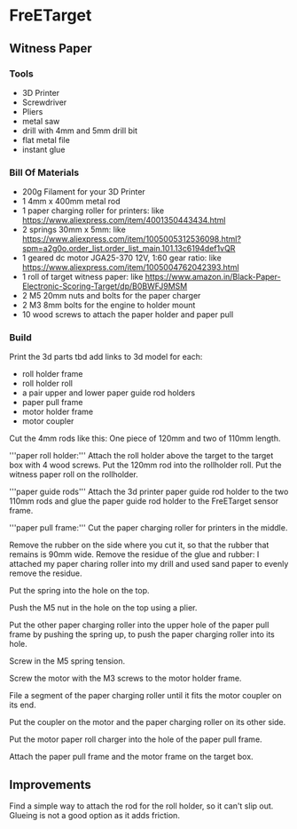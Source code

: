 # FreETarget
## Witness Paper 
### Tools
- 3D Printer
- Screwdriver
- Pliers
- metal saw
- drill with 4mm and 5mm drill bit
- flat metal file
- instant glue

### Bill Of Materials
- 200g Filament for your 3D Printer
- 1 4mm x 400mm metal rod
- 1 paper charging roller for printers: like https://www.aliexpress.com/item/4001350443434.html
- 2 springs 30mm x 5mm: like https://www.aliexpress.com/item/1005005312536098.html?spm=a2g0o.order_list.order_list_main.101.13c6194def1vQR
- 1 geared dc motor JGA25-370 12V, 1:60 gear ratio: like https://www.aliexpress.com/item/1005004762042393.html
- 1 roll of target witness paper: like https://www.amazon.in/Black-Paper-Electronic-Scoring-Target/dp/B0BWFJ9MSM
- 2 M5 20mm nuts and bolts for the paper charger
- 2 M3 8mm bolts for the engine to holder mount
- 10 wood screws to attach the paper holder and paper pull

### Build
Print the 3d parts tbd add links to 3d model for each:
- roll holder frame
- roll holder roll
- a pair upper and lower paper guide rod holders
- paper pull frame
- motor holder frame
- motor coupler 

Cut the 4mm rods like this: One piece of 120mm and two of 110mm length.

'''paper roll holder:'''
Attach the roll holder above the target to the target box with 4 wood screws.
Put the 120mm rod into the rollholder roll.
Put the witness paper roll on the rollholder.

'''paper guide rods'''
Attach the 3d printer paper guide rod holder to the two 110mm rods and glue the paper guide rod holder to the FreETarget sensor frame.

'''paper pull frame:'''
Cut the paper charging roller for printers in the middle.

Remove the rubber on the side where you cut it, so that the rubber that remains is 90mm wide. 
Remove the residue of the glue and rubber: I attached my paper charing roller into my drill and used sand paper to 
evenly remove the residue.

Put the spring into the hole on the top.

Push the M5 nut in the hole on the top using a plier.

Put the other paper charging roller into the upper hole of the paper pull frame by pushing the spring up, to push the paper 
charging roller into its hole.

Screw in the M5 spring tension.

Screw the motor with the M3 screws to the motor holder frame.

File a segment of the paper charging roller until it fits the motor coupler on its end.

Put the coupler on the motor and the paper charging roller on its other side.

Put the motor paper roll charger into the hole of the paper pull frame.

Attach the paper pull frame and the motor frame on the target box.

## Improvements
Find a simple way to attach the rod for the roll holder, so it can't slip out. Glueing is not a good option as it adds friction.
